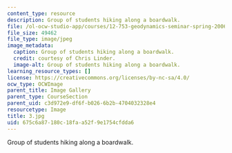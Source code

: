 ```yaml
---
content_type: resource
description: Group of students hiking along a boardwalk.
file: /ol-ocw-studio-app/courses/12-753-geodynamics-seminar-spring-2006/675c6a87180c18faa52f9e1754cfdda6_3.jpg
file_size: 49462
file_type: image/jpeg
image_metadata:
  caption: Group of students hiking along a boardwalk.
  credit: courtesy of Chris Linder.
  image-alt: Group of students hiking along a boardwalk.
learning_resource_types: []
license: https://creativecommons.org/licenses/by-nc-sa/4.0/
ocw_type: OCWImage
parent_title: Image Gallery
parent_type: CourseSection
parent_uid: c3d972e9-df6f-b026-6b2b-4704032328e4
resourcetype: Image
title: 3.jpg
uid: 675c6a87-180c-18fa-a52f-9e1754cfdda6
---
```

Group of students hiking along a boardwalk.